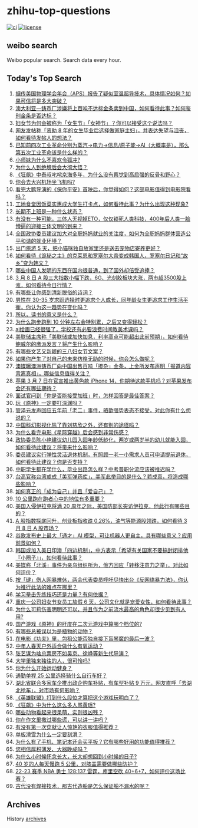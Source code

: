 # zhihu-top-questions

[![ci](https://github.com/RyuSeiri/zhihu-top-questions/actions/workflows/ci.yml/badge.svg)](https://github.com/RyuSeiri/zhihu-top-questions/actions/workflows/ci.yml)
[![license](https://img.shields.io/github/license/RyuSeiri/zhihu-top-questions)](https://github.com/RyuSeiri/zhihu-top-questions/blob/master/LICENSE)

## weibo search

Weibo popular search. Search data every hour.

## Today's Top Search

<!-- BEGIN -->
<!-- UpdateTime Thu Mar 09 2023 04:17:04 GMT+0800 (China Standard Time) -->

1. [据传美国物理学会年会（APS）报告了疑似室温超导技术，具体情况如何？如果可信将是多大突破？](https://www.zhihu.com/question/588302961)
1. [澳大利亚一铸币厂涉嫌将上百吨不达标金条卖到中国，如何看待此事？如何鉴别金条是否达标？](https://www.zhihu.com/question/588150699)
1. [妇女节为何会被称为「女生节」「女神节」？你可以接受这个说法吗？](https://www.zhihu.com/question/588248326)
1. [网友发帖称「资助 8 年的女生毕业后选择做家庭主妇」，并表达失望与沮丧，如何看待发帖人的想法？](https://www.zhihu.com/question/587886963)
1. [已知前四次工业革命分别为蒸汽→电力→信息/原子能→AI（大概率是），那么第五次工业革命该是什么样的？](https://www.zhihu.com/question/586730850)
1. [小师妹为什么不喜欢令狐冲?](https://www.zhihu.com/question/326841588)
1. [为什么人到绝境后会大彻大悟？](https://www.zhihu.com/question/565062536)
1. [《狂飙》中泰叔叱咤京海多年，为什么没有察觉到高启强的反骨和野心？](https://www.zhihu.com/question/586585488)
1. [你会去大兴机场坐飞机吗?](https://www.zhihu.com/question/387229678)
1. [看完大鹏导演的《保你平安》首映后，你觉得如何？这部电影值得到电影院看吗？](https://www.zhihu.com/question/587523117)
1. [工地食堂因饭菜实惠成大学生打卡点，如何看待此事？为什么出现这种现象?](https://www.zhihu.com/question/588090824)
1. [长期不上班是一种什么状态？](https://www.zhihu.com/question/582170196)
1. [有没有一种可能，三体人无视掉ETO，仅仅锁死人类科技，400年后人类一脸懵逼的迎接三体文明的到来？](https://www.zhihu.com/question/582221229)
1. [全国政协委员建议加大对全职妈妈就业的关注度，如何为全职妈妈群体营造公平和谐的就业环境？](https://www.zhihu.com/question/587851767)
1. [出门旅游 5 天，把小猫咪独自放家里还是送去宠物店寄养更好？](https://www.zhihu.com/question/586860636)
1. [如何看待《诡秘之主》的克莱恩和罗塞尔大帝变成韩国人，罗塞尔日记和“故乡”变为韩文？](https://www.zhihu.com/question/587375542)
1. [哪些中国人发明的东西在国内很普通，到了国外却倍受追捧？](https://www.zhihu.com/question/299641618)
1. [3 月 8 日 A 股三大指数小幅下跌，6G、光刻胶板块大涨，两市超3500股上涨，如何看待今日行情？](https://www.zhihu.com/question/588255949)
1. [有哪些让你感到清新脱俗的诗词？](https://www.zhihu.com/question/273873187)
1. [男性在 30-35 岁求职选择时更追求个人成长，同年龄女生更追求工作生活平衡，你认为这一趋势在变化吗？](https://www.zhihu.com/question/588244565)
1. [所以，读书的意义是什么？](https://www.zhihu.com/question/588157649)
1. [为什么跑步跑到 10 分钟左右会特别累，之后又变得轻松？](https://www.zhihu.com/question/585927881)
1. [ai绘画已经很强了，学校还有必要浪费时间教美术课吗？](https://www.zhihu.com/question/588148345)
1. [美联储主席称「美联储或加快加息，利率高点可能超出此前预期」，如何看待鲍威尔的鹰派发言？将产生什么影响？](https://www.zhihu.com/question/588222490)
1. [有哪些文艺又新颖的三八妇女节文案？](https://www.zhihu.com/question/377355525)
1. [如果你产生了对自己的未来仿徨无助的时候，你会怎么做呢？](https://www.zhihu.com/question/587445023)
1. [澳媒曝澳洲铸币厂向中国出售百吨「掺杂」金条，上金所发布声明「报道内容背离真相」，哪些信息值得关注？](https://www.zhihu.com/question/588293606)
1. [苹果 3 月 7 日在官宣推出黄色款 iPhone 14，你期待这款手机吗？对苹果发布会还有哪些期待？](https://www.zhihu.com/question/588172313)
1. [面试官问到「你是否能接受加班」时，怎样回答是最佳答案？](https://www.zhihu.com/question/587830952)
1. [玩《原神》一定要打深渊吗？](https://www.zhihu.com/question/509397347)
1. [管泽元发声回应五年前「老二」事件，骆歆强势表态不接受，对此你有什么想说的？](https://www.zhihu.com/question/588153681)
1. [中国科幻影视化除了靠刘慈欣之外，还有别的途径吗？](https://www.zhihu.com/question/581925186)
1. [为什么看完电影《星际穿越》后会感到非常伤感？](https://www.zhihu.com/question/587211964)
1. [政协委员陈小艳建议幼儿园入园年龄低龄化，两岁或两岁半的幼儿就能入园，如何看待此建议？将带来什么影响？](https://www.zhihu.com/question/588285153)
1. [委员建议实行弹性灵活退休机制，有照顾一老一小需求人员可申请提前退休，如何看待此建议？你是否支持？](https://www.zhihu.com/question/588303502)
1. [中职学生都在学什么，毕业出路怎么样？中考普职分流应该被推迟吗？](https://www.zhihu.com/question/588241429)
1. [台高官称台湾或成「美军弹药库」，美军此举目的是什么？若成真，将造成哪些影响？](https://www.zhihu.com/question/588300284)
1. [如何真正的「成为自己」并且「爱自己」？](https://www.zhihu.com/question/584953154)
1. [10 公里跑在跑者心中的地位有多重要？](https://www.zhihu.com/question/585929021)
1. [美国入侵伊拉克将满 20 周年之际，美国防部长突访伊拉克，他此行有哪些目的？](https://www.zhihu.com/question/588127851)
1. [A 股指数探底回升，创业板指收跌 0.26%，油气等能源股领跌，如何看待 3 月 8 日 A 股市场？](https://www.zhihu.com/question/588129230)
1. [谷歌发布史上最大「通才」AI 模型，可让机器人更自主，具有哪些意义？应用前景如何？](https://www.zhihu.com/question/588318882)
1. [韩国或加入美日印澳「四边机制」，中方表示「希望有关国家不要搞封闭排他『小圈子』」，如何看待此事？](https://www.zhihu.com/question/588301680)
1. [美媒称「北溪」事件为亲乌组织所为，俄方回应「转移注意力之举」，对此如何评价？](https://www.zhihu.com/question/588299142)
1. [按「键」伤人网暴难休，两会代表委员呼吁尽快出台《反网络暴力法》，你认为推行此法的难点在哪里？](https://www.zhihu.com/question/588263839)
1. [学习拳击先练技巧还是力量？有何依据？](https://www.zhihu.com/question/586703028)
1. [重庆一公司妇女节女员工放假 6 天，公司文化就是宠爱女性，如何看待此事？](https://www.zhihu.com/question/587884293)
1. [为什么可莉伤害明明还可以，并且作为之前流水最高的角色却很少见到有人用?](https://www.zhihu.com/question/533307984)
1. [国产游戏《原神》的肝度在二次元游戏中算哪个档位的?](https://www.zhihu.com/question/576151171)
1. [有哪些总被误以为是植物的动物？](https://www.zhihu.com/question/587354121)
1. [在电影《功夫》里，包租公能否独自接下盲琴魔的最后一波？](https://www.zhihu.com/question/457665962)
1. [中年人春天户外适合做什么有氧运动？](https://www.zhihu.com/question/585617106)
1. [张艺谋为啥总票房不如吴京、徐峥等新生代导演？](https://www.zhihu.com/question/586982449)
1. [大学里独来独往的人，很可怜吗?](https://www.zhihu.com/question/588231809)
1. [你为什么开始运动健身？](https://www.zhihu.com/question/585548690)
1. [通勤单程 25 公里选择骑什么自行车好？](https://www.zhihu.com/question/582972458)
1. [湖北省联合多家车企推出政企购车补贴，有车型补贴 9 万元，网友直呼「去湖北抢车」，对市场有何影响？](https://www.zhihu.com/question/588073490)
1. [《英雄联盟》打到什么段位才算把这个游戏玩明白了？](https://www.zhihu.com/question/586480065)
1. [《狂飙》中为什么这么多人骂黄瑶?](https://www.zhihu.com/question/581830470)
1. [哪些动物看起来很呆萌，实则很凶残？](https://www.zhihu.com/question/587741811)
1. [你在作文里撒过哪些谎，可以讲一讲吗？](https://www.zhihu.com/question/579124700)
1. [有没有第一次穿就让人惊艳的衣服值得推荐？](https://www.zhihu.com/question/386499730)
1. [单板滑雪为什么一定要刻滑？](https://www.zhihu.com/question/516909195)
1. [为什么有了手机、笔记本还会买平板？它有哪些好用的功能值得推荐？](https://www.zhihu.com/question/588152622)
1. [您相信厚积薄发、大器晚成吗？](https://www.zhihu.com/question/584567197)
1. [为什么小时候怀念长大，长大却想回到小时候的日子?](https://www.zhihu.com/question/584037071)
1. [40 岁的人每天慢跑 5 公里，对膝盖需要做哪些防护？](https://www.zhihu.com/question/587062479)
1. [22-23 赛季 NBA 勇士 128:137 雷霆，库里空砍 40+6+7，如何评价这场比赛？](https://www.zhihu.com/question/588231690)
1. [古代没有焊接技术，那古代造船是怎么保证船不漏水的呢？](https://www.zhihu.com/question/573067851)

<!-- END -->

## Archives

History [archives](./archives)

